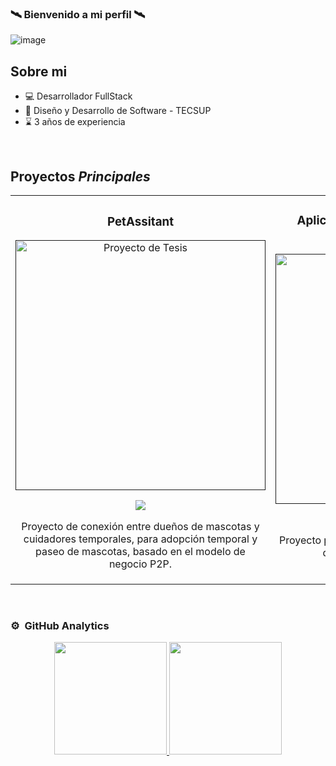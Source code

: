 ### 🛰️ Bienvenido a mi perfil 🛰️

![image](https://github.com/zunigadev/zunigadev/assets/141281372/0c8099b3-5ee7-4026-a8c1-11e072b0f1e9)


## Sobre mi

- 💻 Desarrollador FullStack
- 📗 Diseño y Desarrollo de Software - TECSUP
- ⌛ 3 años de experiencia
<br>

## Proyectos *Principales*
<table>
<tr>
<td width="50%">
<h3 align="center">PetAssitant</h3>
<div align="center">
<a href="" target="_blank"><img src="https://static.vecteezy.com/system/resources/thumbnails/009/888/038/small/loading-bar-doodle-element-hand-drawn-vector.jpg" width="400" alt="Proyecto de Tesis"></a>
<p>
<a href="" target="_blank">
<img src="https://img.shields.io/badge/CÓDIGO-ff9?style=for-the-badge&logo=github&logoColor=black">
</a>
</p>
<p>Proyecto de conexión entre dueños de mascotas y cuidadores temporales, para adopción temporal y paseo de mascotas, basado en el modelo de negocio P2P.</p>
</div>
                                                                                      
</td>
<td width="50%">
<h3 align="center">Aplicación de gestión de llaves para edificios.</h3>
<div align="center">                                       
<a href="" target="_blank"><img src="https://static.vecteezy.com/system/resources/thumbnails/009/888/038/small/loading-bar-doodle-element-hand-drawn-vector.jpg" width="400" alt="Proyecto llaves"></a>
<br>
<p>
<a href="" target="_blank">
<img src="https://img.shields.io/badge/C%C3%93DIGO-80ffaa?style=for-the-badge&logo=github&logoColor=black">
</a>
</p>
</p>Proyecto para gestionar el historial de la asignación de llaves al personal de edificios.
  <br>
  <br>
</p>
</div>                                                             
</table>                                                                                 
</div>
                                                       
</div>
<br>

### ⚙️ &nbsp;GitHub Analytics

<p align="center">
<a href="https://github.com/zunigadev">
  <img height="180em" src="https://github-readme-stats-eight-theta.vercel.app/api?username=zunigadev&show_icons=true&theme=algolia&include_all_commits=true&count_private=true"/>
  <img height="180em" src="https://github-readme-stats-eight-theta.vercel.app/api/top-langs/?username=zunigadev&layout=compact&langs_count=8&theme=algolia"/>
</a>
</p>
